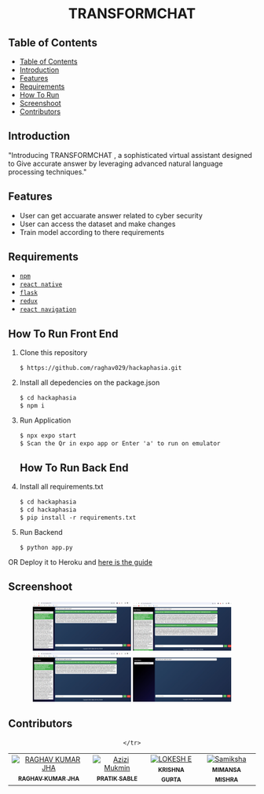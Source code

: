 <h1 align="center"> TRANSFORMCHAT </h1>

## Table of Contents

- [Table of Contents](#table-of-contents)
- [Introduction](#introduction)
- [Features](#features)
- [Requirements](#requirements)
- [How To Run](#how-to-run)
- [Screenshoot](#screenshoot)
- [Contributors](#contributors)

## Introduction
"Introducing TRANSFORMCHAT , a sophisticated virtual assistant designed to Give accurate answer  by leveraging advanced natural language processing techniques."



## Features
* User can get accuarate answer related to cyber security
* User can access the dataset and make changes
* Train model according to there requirements

## Requirements
* [`npm`](https://www.npmjs.com/get-npm)
* [`react native`](https://facebook.github.io/react-native)
* [`flask`](https://flask.palletsprojects.com/en/3.0.x/)
* [`redux`](https://redux.js.org/)
* [`react navigation`](https://reactnavigation.org/)
  

   
## How To Run Front End

1. Clone this repository
   ```
   $ https://github.com/raghav029/hackaphasia.git
   ```
2. Install all depedencies on the package.json
   ```
   $ cd hackaphasia
   $ npm i
   ```
3. Run Application
   ```
   $ npx expo start 
   $ Scan the Qr in expo app or Enter 'a' to run on emulator 
   ```


   ## How To Run Back End

1. Install all requirements.txt
   ```
   $ cd hackaphasia
   $ cd hackaphasia
   $ pip install -r requirements.txt
   ```
3. Run Backend
   ```
   $ python app.py
   ```

OR
Deploy it to Heroku and <a href="https://github.com/Binbasri-in/try_hack_deploy">here is the guide</a>


## Screenshoot
<div align="center">
    <img width="200" src="./Images/2.jpeg">  
    <img width="200" src="./Images/1.jpeg"> 
    <img width="200" src="./Images/3.jpeg">    
    <img width="200" src="./Images/4.jpeg">
      

</div>


## Contributors
<center>
  <table>
    <tr>
      <td align="center">
        <a href="https://github.com/raghav029">
          <img width="100" src="https://avatars.githubusercontent.com/u/104291406?s=96&v=4" alt="RAGHAV KUMAR JHA"><br/>
          <sub><b>RAGHAV KUMAR JHA</b></sub>
        </a>
      </td>
      <td align="center">
        <a href="https://github.com/Pratiksable">
          <img width="100" src="https://avatars.githubusercontent.com/u/88896059?v=4" alt="Azizi Mukmin"><br/>
          <sub><b>PRATIK SABLE</b></sub>
        </a>
      </td>
       <td align="center">
        <a href="https://github.com/krishna1804g">
          <img width="100" src="https://avatars.githubusercontent.com/u/86600213?v=4" alt="LOKESH E"><br/>
          <sub><b>KRISHNA GUPTA</b></sub>
        </a>
      </td>
      <td align="center">
        <a href="https://github.com/Memes08">
          <img width="100" src="https://avatars.githubusercontent.com/u/86600213?v=4" alt="Samiksha"><br/>
          <sub><b>MIMANSA MISHRA</b></sub>
        </a>
      </td>
     
    </tr>
  </table>
</center>
